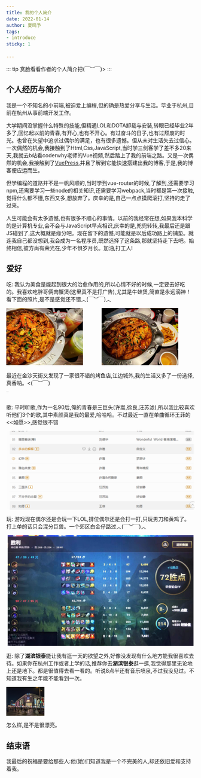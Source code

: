 ```yaml
---
title: 我的个人简介
date: 2022-01-14
author: 夏鸣予
tags:
- introduce
sticky: 1

---
```


::: tip 
赏脸看看作者的个人简介把(￣︶￣)>
:::

<!-- more -->

## 个人经历与简介

我是一个不知名的小前端,被迫爱上编程,但的确是热爱分享与生活。毕业于杭州,目前在杭州从事前端开发工作。

大学期间没掌握什么特殊的技能,但精通LOL和DOTA卸载与安装,转眼已经毕业2年多了,回忆起以前的青春,有开心,也有不开心。有过奋斗的日子,也有过颓废的时光。也曾在失望中追求过偶尔的满足，也有很多遗憾。但从未对生活失去过信心。一次偶然的机会,我接触到了Html,Css,JavaScript,当时学三剑客学了差不多20来天,我就去b站看coderwhy老师的Vue视频,然后踏上了我的前端之路。又是一次偶然的机会,我接触到了[VuePress](https://vuepress.vuejs.org/zh/),并且了解到它能快速搭建出我的博客,于是,我的博客便应运而生。

但学编程的道路并不是一帆风顺的,当时学到vue-router的时候,了解到,还需要学习npm,还需要学习一些node的相关知识,还需要学习webpack,当时都是第一次接触,觉得什么都不懂,东西又多,想放弃了。庆幸的是,自己一点点摸爬滚打,坚持的走了过来。

人生可能会有太多遗憾,也有很多不顺心的事情。以前的我经常在想,如果我本科学的是计算机专业,会不会与JavaScript早点相识,庆幸的是,兜兜转转,我最后还是跟JS碰到了,这大概就是缘分吧。现在留下的遗憾,可能就是以后成功路上的铺垫。就连我自己都没想到,我会成为一名程序员,既然选择了这条路,那就坚持走下去吧。始终相信,彼方尚有荣光在,少年不惧岁月长。加油,打工人!

## 爱好

吃: 我认为美食是能起到很大的治愈作用的,所以心情不好的时候,一定要去好吃的。我喜欢吃胖哥俩肉蟹煲(这里真不是打广告),尤其是牛蛙煲,简直是永远滴神！看下面的照片,是不是感觉还不错︿(￣︶￣)︿

<img src="../../.vuepress/public/introduce/crab_meat1.jpg" alt="加载失败" style="zoom: 20%;margin-right: 10%" align="left"/>



<img src="../../.vuepress/public/introduce/crab_meat2.jpg" alt="加载失败" style="zoom: 20%;float:none;" align="left;"/>

最近在金沙天街又发现了一家很不错的烤鱼店,江边城外,我的生活又多了一份选择,真香呐。<(￣︶￣)

<img src="../../.vuepress/public/introduce/fish.png" alt="加载失败" style="zoom: 8.5%;float:none;" align="left"/>

歌: 平时听歌,作为一名90后,俺的青春是三巨头(许嵩,徐良,汪苏泷),所以我比较喜欢听他们3个的歌,其中素颜真是我的最爱,哈哈哈。不过最近一直在单曲循环王菲的<<如愿>>,感觉很不错

<img src="../../.vuepress/public/introduce/music_cover.png" alt="加载失败" style="zoom: 67%;display:block;float:none" align="left"/>

玩: 游戏现在偶尔还是会玩一下LOL,排位偶尔还是会打一打,只玩男刀和黄鸡了。打上单的话只会混分巨兽。一个郊区白金仔路过︿(￣︶￣)︿

<img src="../../.vuepress/public/introduce/lol_rank.png" alt="加载失败" style="zoom: 50%;display:block;float:none" align="left"/>

逛: 除了**湖滨银泰**能让我有逛一天的欲望之外,好像没发现有什么地方能我很喜欢去待。如果你在杭州工作或者上学的话,推荐你去**湖滨银泰**逛一逛,我觉得那里无论地上还是地下。都是很值得去看一看的。听说8点半还有音乐喷泉,不过我没见过。不知道我有生之年能不能看到一次。

<img src="../../.vuepress/public/introduce/yintai.jpg" alt="加载失败" style="zoom: 10%;display:block;float:none" align="left"/>



  怎么样,是不是很漂亮。

## 结束语

我最后的祝福是要给那些人:他(她)们知道我是一个不完美的人,却还依旧爱和支持着我。